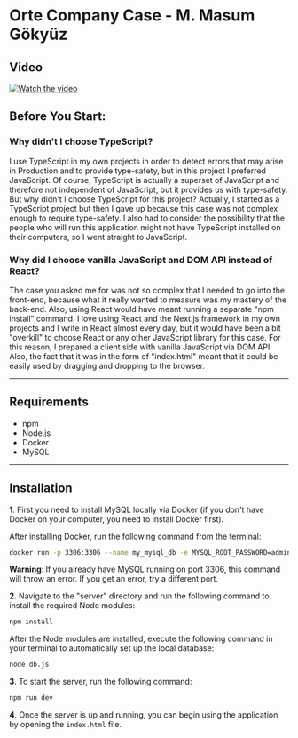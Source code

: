 # Orte Company Case - M. Masum Gökyüz

## Video

[![Watch the video](https://img.youtube.com/vi/kprAfs7111w/hqdefault.jpg)](https://www.youtube.com/watch?v=kprAfs7111w)

## Before You Start:

### Why didn't I choose TypeScript?

I use TypeScript in my own projects in order to detect errors that may arise in Production and to provide type-safety, but in this project I preferred JavaScript. Of course, TypeScript is actually a superset of JavaScript and therefore not independent of JavaScript, but it provides us with type-safety. But why didn't I choose TypeScript for this project? Actually, I started as a TypeScript project but then I gave up because this case was not complex enough to require type-safety. I also had to consider the possibility that the people who will run this application might not have TypeScript installed on their computers, so I went straight to JavaScript.

### Why did I choose vanilla JavaScript and DOM API instead of React?

The case you asked me for was not so complex that I needed to go into the front-end, because what it really wanted to measure was my mastery of the back-end. Also, using React would have meant running a separate "npm install" command. I love using React and the Next.js framework in my own projects and I write in React almost every day, but it would have been a bit "overkill" to choose React or any other JavaScript library for this case. For this reason, I prepared a client side with vanilla JavaScript via DOM API. Also, the fact that it was in the form of "index.html" meant that it could be easily used by dragging and dropping to the browser.

---

## Requirements

- npm
- Node.js
- Docker
- MySQL

---

## Installation

**1**. First you need to install MySQL locally via Docker (if you don't have Docker on your computer, you need to install Docker first).

After installing Docker, run the following command from the terminal:

```bash
docker run -p 3306:3306 --name my_mysql_db -e MYSQL_ROOT_PASSWORD=admin -d mysql:latest
```

**Warning**: If you already have MySQL running on port 3306, this command will throw an error. If you get an error, try a different port.

**2**. Navigate to the "server" directory and run the following command to install the required Node modules:

```bash
npm install
```

After the Node modules are installed, execute the following command in your terminal to automatically set up the local database:

```bash
node db.js
```

**3**. To start the server, run the following command:

```bash
npm run dev
```

**4**. Once the server is up and running, you can begin using the application by opening the `index.html` file.
